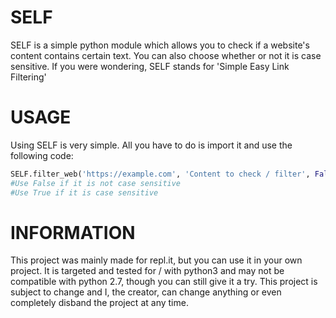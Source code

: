 # SELF

SELF is a simple python module which allows you to check if a website's content contains certain text. You can also choose whether or not it is case sensitive. If you were wondering, SELF stands for 'Simple Easy Link Filtering'

# USAGE

Using SELF is very simple. All you have to do is import it and use the following code:
```python
SELF.filter_web('https://example.com', 'Content to check / filter', False)
#Use False if it is not case sensitive
#Use True if it is case sensitive
```

# INFORMATION

This project was mainly made for repl.it, but you can use it in your own project. It is targeted and tested for / with python3 and may not be compatible with python 2.7, though you can still give it a try. This project is subject to change and I, the creator, can change anything or even completely disband the project at any time.
